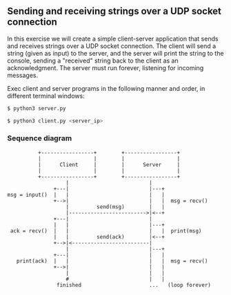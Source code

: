 ## Sending and receiving strings over a UDP socket connection
In this exercise we will create a simple client-server application that sends and receives strings over a UDP socket connection. The client will send a string (given as input) to the server, and the server will print the string to the console, sending a "received" string back to the client as an acknowledgment. The server must run forever, listening for incoming messages.

Exec client and server programs in the following manner and order, in different terminal windows:
```bash
$ python3 server.py
```
```bash
$ python3 client.py <server_ip>
```

### Sequence diagram

```
          +-----------------+        +-----------------+
          |                 |        |                 |
          |      Client     |        |      Server     |
          |                 |        |                 |
          +-----------------+        +-----------------+
                   |                          |
               +---|                          |---+
msg = input()  |   |                          |   |
               +-->|                          |   |  msg = recv()
                   |         send(msg)        |   |
                   |------------------------->|<--+
               +---|                          |
               |   |                          |---+
 ack = recv()  |   |                          |   |  print(msg)
               |   |         send(ack)        |<--+
               +-->|<-------------------------|
                   |                          |---+
               +---|                          |   |
   print(ack)  |   |                          |   |  msg = recv()
               +-->|                          |   |
                   |                          |   |
                   #                          |   |
                finished                      ...   (loop forever)
```
